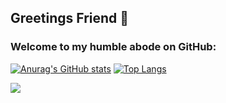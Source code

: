 ## Greetings Friend 👋
### Welcome to my humble abode on GitHub:


[![Anurag's GitHub stats](https://github-readme-stats.vercel.app/api?username=Francisco-xiq&include_all_commits=true&theme=dark)](https://github.com/anuraghazra/github-readme-stats)
[![Top Langs](https://github-readme-stats.vercel.app/api/top-langs/?username=Francisco-xiq&theme=dark&include_all_commits)](https://github.com/anuraghazra/github-readme-stats)

<a href="https://www.instagram.com/francisco.psf" target="_blank"><img src="https://img.shields.io/badge/-Instagram-%23E4405F?style=for-the-badge&logo=instagram&logoColor=white" target="_blank"></a>

<!--


